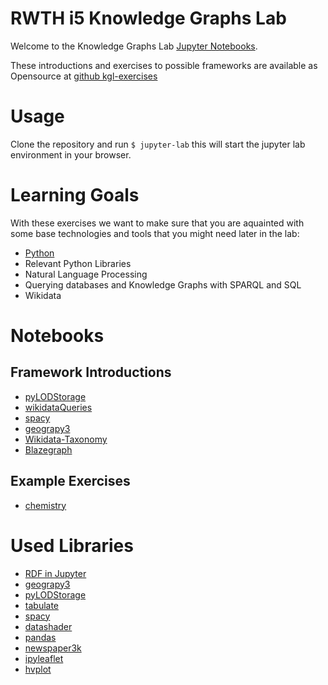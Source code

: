 # RWTH i5 Knowledge Graphs Lab

Welcome to the Knowledge Graphs Lab [Jupyter Notebooks](https://jupyter.org/).

These introductions and exercises to possible frameworks are available as Opensource at [github kgl-exercises](https://github.com/tholzheim/kgl-exercises)


# Usage

Clone the repository and run `$ jupyter-lab` this will start the jupyter lab environment in your browser.


# Learning Goals
With these exercises we want to make sure that you are aquainted with some base technologies and tools that you might need later in the lab:
* [Python](https://www.python.org/)
* Relevant Python Libraries
* Natural Language Processing
* Querying databases and Knowledge Graphs with SPARQL and SQL
* Wikidata

# Notebooks

## Framework Introductions
* [pyLODStorage](./pyLODStorage.ipynb)
* [wikidataQueries](./wikidataQueries.ipynb)
* [spacy](./spacy.ipynb)
* [geograpy3](./geograpy3.ipynb)
* [Wikidata-Taxonomy](./wdtaxonomy.ipynb)
* [Blazegraph](./IntroBlazegraph.ipynb)

## Example Exercises
* [chemistry](./exercises/chemistry.ipynb)


# Used Libraries

* [RDF in Jupyter](https://github.com/SemWebNotebooks/Jupyter-RDFify)
* [geograpy3](https://github.com/somnathrakshit/geograpy3)
* [pyLODStorage](https://github.com/WolfgangFahl/pyLoDStorage)
* [tabulate](https://pypi.org/project/tabulate/)
* [spacy](https://spacy.io/)
* [datashader](https://datashader.org/)
* [pandas](https://pandas.pydata.org/)
* [newspaper3k](https://pypi.org/project/newspaper3k/)
* [ipyleaflet](https://github.com/jupyter-widgets/ipyleaflet)
* [hvplot](https://hvplot.holoviz.org/)
